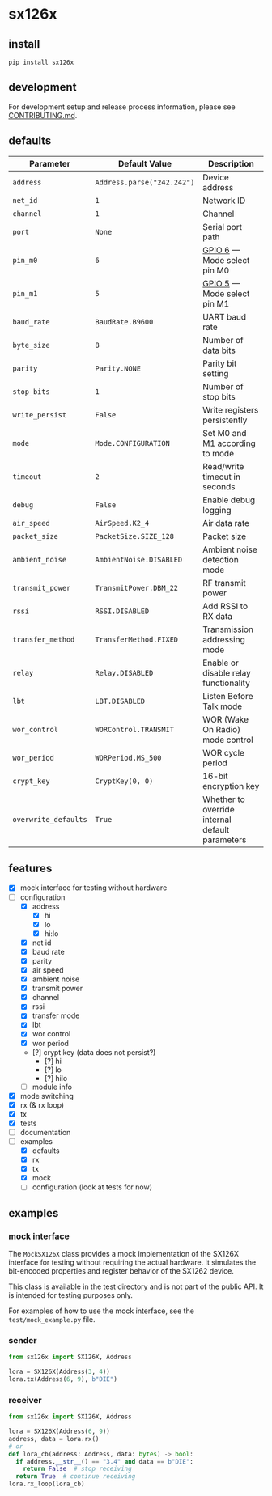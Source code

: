 # sx126x

## install

```shell
pip install sx126x
```

## development

For development setup and release process information, please see [CONTRIBUTING.md](CONTRIBUTING.md).

## defaults

| Parameter            | Default Value              | Description                                                           |
|----------------------|----------------------------|-----------------------------------------------------------------------|
| `address`            | `Address.parse("242.242")` | Device address                                                        |
| `net_id`             | `1`                        | Network ID                                                            |
| `channel`            | `1`                        | Channel                                                               |
| `port`               | `None`                     | Serial port path                                                      |
| `pin_m0`             | `6`                        | [GPIO 6](https://pinout.xyz/pinout/pin31_gpio6/) — Mode select pin M0 |
| `pin_m1`             | `5`                        | [GPIO 5](https://pinout.xyz/pinout/pin29_gpio5/) — Mode select pin M1 |
| `baud_rate`          | `BaudRate.B9600`           | UART baud rate                                                        |
| `byte_size`          | `8`                        | Number of data bits                                                   |
| `parity`             | `Parity.NONE`              | Parity bit setting                                                    |
| `stop_bits`          | `1`                        | Number of stop bits                                                   |
| `write_persist`      | `False`                    | Write registers persistently                                          |
| `mode`               | `Mode.CONFIGURATION`       | Set M0 and M1 according to mode                                       |
| `timeout`            | `2`                        | Read/write timeout in seconds                                         |
| `debug`              | `False`                    | Enable debug logging                                                  |
| `air_speed`          | `AirSpeed.K2_4`            | Air data rate                                                         |
| `packet_size`        | `PacketSize.SIZE_128`      | Packet size                                                           |
| `ambient_noise`      | `AmbientNoise.DISABLED`    | Ambient noise detection mode                                          |
| `transmit_power`     | `TransmitPower.DBM_22`     | RF transmit power                                                     |
| `rssi`               | `RSSI.DISABLED`            | Add RSSI to RX data                                                   |
| `transfer_method`    | `TransferMethod.FIXED`     | Transmission addressing mode                                          |
| `relay`              | `Relay.DISABLED`           | Enable or disable relay functionality                                 |
| `lbt`                | `LBT.DISABLED`             | Listen Before Talk mode                                               |
| `wor_control`        | `WORControl.TRANSMIT`      | WOR (Wake On Radio) mode control                                      |
| `wor_period`         | `WORPeriod.MS_500`         | WOR cycle period                                                      |
| `crypt_key`          | `CryptKey(0, 0)`           | 16-bit encryption key                                                 |
| `overwrite_defaults` | `True`                     | Whether to override internal default parameters                       |


## features

- [X] mock interface for testing without hardware
- [ ] configuration
  - [X] address
    - [X] hi
    - [X] lo
    - [X] hi:lo
  - [X] net id
  - [X] baud rate
  - [X] parity
  - [X] air speed
  - [X] ambient noise
  - [X] transmit power
  - [X] channel
  - [X] rssi
  - [X] transfer mode
  - [X] lbt
  - [X] wor control
  - [X] wor period
  - [?] crypt key (data does not persist?)
    - [?] hi
    - [?] lo
    - [?] hilo
  - [ ] module info
- [X] mode switching
- [X] rx (& rx loop)
- [X] tx
- [X] tests
- [ ] documentation
- [ ] examples
  - [X] defaults
  - [X] rx
  - [X] tx
  - [X] mock
  - [ ] configuration (look at tests for now)

## examples

### mock interface

The `MockSX126X` class provides a mock implementation of the SX126X interface for testing without requiring the actual hardware. It simulates the bit-encoded properties and register behavior of the SX1262 device.

This class is available in the test directory and is not part of the public API. It is intended for testing purposes only.

For examples of how to use the mock interface, see the `test/mock_example.py` file.

### sender

```python
from sx126x import SX126X, Address

lora = SX126X(Address(3, 4))
lora.tx(Address(6, 9), b"DIE")
```

### receiver

```python
from sx126x import SX126X, Address

lora = SX126X(Address(6, 9))
address, data = lora.rx()
# or
def lora_cb(address: Address, data: bytes) -> bool:
  if address.__str__() == "3.4" and data == b"DIE":
    return False  # stop receiving
  return True  # continue receiving
lora.rx_loop(lora_cb)
```
